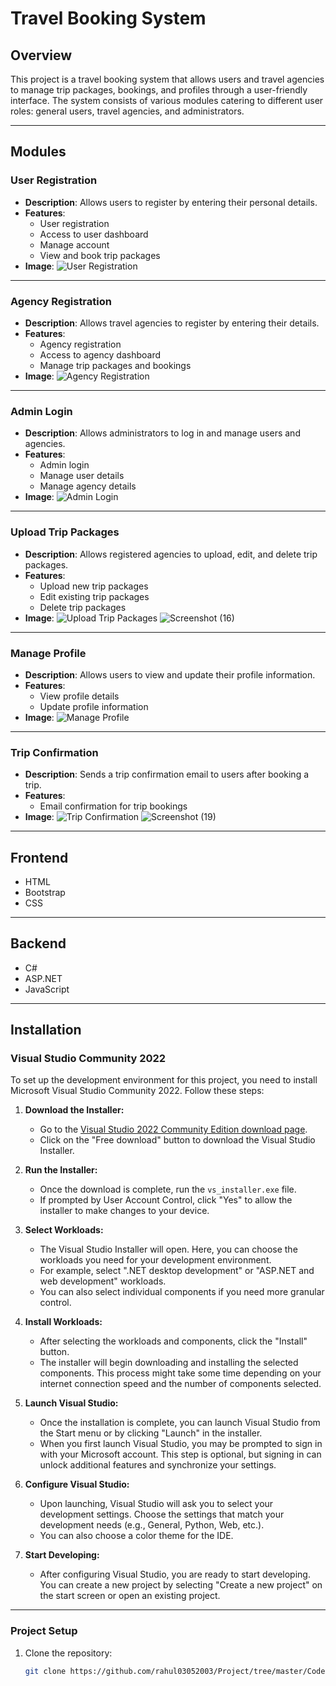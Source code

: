 # Travel Booking System

## Overview

This project is a travel booking system that allows users and travel agencies to manage trip packages, bookings, and profiles through a user-friendly interface. The system consists of various modules catering to different user roles: general users, travel agencies, and administrators.

---

## Modules

### User Registration
- **Description**: Allows users to register by entering their personal details.
- **Features**:
  - User registration
  - Access to user dashboard
  - Manage account
  - View and book trip packages
- **Image**:
  ![User Registration](https://github.com/rahul03052003/Project/assets/143925767/7ed8e9e6-8d79-439a-963a-ad5d3f0ac306)

---

### Agency Registration
- **Description**: Allows travel agencies to register by entering their details.
- **Features**:
  - Agency registration
  - Access to agency dashboard
  - Manage trip packages and bookings
- **Image**:
  ![Agency Registration](https://github.com/rahul03052003/Project/assets/143925767/17cb063a-84c8-497e-9ec8-10e094e3964b)

---

### Admin Login
- **Description**: Allows administrators to log in and manage users and agencies.
- **Features**:
  - Admin login
  - Manage user details
  - Manage agency details
- **Image**:
  ![Admin Login](https://github.com/rahul03052003/Project/assets/143925767/ff99c1e8-4100-4fb4-9549-e170ca39c6aa)

---

### Upload Trip Packages
- **Description**: Allows registered agencies to upload, edit, and delete trip packages.
- **Features**:
  - Upload new trip packages
  - Edit existing trip packages
  - Delete trip packages
- **Image**:
  ![Upload Trip Packages](https://github.com/rahul03052003/Project/assets/143925767/02024cba-8000-4026-a7d7-2a062c545e43)
  ![Screenshot (16)](https://github.com/rahul03052003/Project/assets/143925767/83cee2cd-78ef-4462-98b7-90cc99438918)

---

### Manage Profile
- **Description**: Allows users to view and update their profile information.
- **Features**:
  - View profile details
  - Update profile information
- **Image**:
  ![Manage Profile](https://github.com/rahul03052003/Project/assets/143925767/706bebd5-086f-4112-8abc-cbdd2d202fe6)

---

### Trip Confirmation
- **Description**: Sends a trip confirmation email to users after booking a trip.
- **Features**:
  - Email confirmation for trip bookings
- **Image**:
  ![Trip Confirmation](https://github.com/rahul03052003/Project/assets/143925767/9125956b-bd23-4515-8f01-e207bf559bb0)
  ![Screenshot (19)](https://github.com/rahul03052003/Project/assets/143925767/5f03b4d7-0558-4ae1-a8ea-b216fd81070d)

---

## Frontend
- HTML
- Bootstrap
- CSS

---

## Backend
- C#
- ASP.NET
- JavaScript

---

## Installation

### Visual Studio Community 2022

To set up the development environment for this project, you need to install Microsoft Visual Studio Community 2022. Follow these steps:

1. **Download the Installer:**
   - Go to the [Visual Studio 2022 Community Edition download page](https://visualstudio.microsoft.com/vs/community/).
   - Click on the "Free download" button to download the Visual Studio Installer.

2. **Run the Installer:**
   - Once the download is complete, run the `vs_installer.exe` file.
   - If prompted by User Account Control, click "Yes" to allow the installer to make changes to your device.

3. **Select Workloads:**
   - The Visual Studio Installer will open. Here, you can choose the workloads you need for your development environment.
   - For example, select ".NET desktop development" or "ASP.NET and web development" workloads.
   - You can also select individual components if you need more granular control.

4. **Install Workloads:**
   - After selecting the workloads and components, click the "Install" button.
   - The installer will begin downloading and installing the selected components. This process might take some time depending on your internet connection speed and the number of components selected.

5. **Launch Visual Studio:**
   - Once the installation is complete, you can launch Visual Studio from the Start menu or by clicking "Launch" in the installer.
   - When you first launch Visual Studio, you may be prompted to sign in with your Microsoft account. This step is optional, but signing in can unlock additional features and synchronize your settings.

6. **Configure Visual Studio:**
   - Upon launching, Visual Studio will ask you to select your development settings. Choose the settings that match your development needs (e.g., General, Python, Web, etc.).
   - You can also choose a color theme for the IDE.

7. **Start Developing:**
   - After configuring Visual Studio, you are ready to start developing. You can create a new project by selecting "Create a new project" on the start screen or open an existing project.

---

### Project Setup

1. Clone the repository:
   ```sh
   git clone https://github.com/rahul03052003/Project/tree/master/CodeRed
